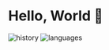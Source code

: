# Hello, World 👋

![history](https://github-readme-streak-stats.herokuapp.com/?user=egujito&theme=gruvbox" )
![languages](https://github-readme-stats.vercel.app/api/top-langs/?username=egujito&theme=gruvbox&layout=compact)
